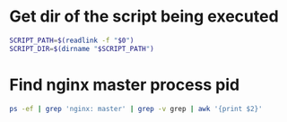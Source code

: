 # Get dir of the script being executed

```bash
SCRIPT_PATH=$(readlink -f "$0")
SCRIPT_DIR=$(dirname "$SCRIPT_PATH")
```

# Find nginx master process pid

```bash
ps -ef | grep 'nginx: master' | grep -v grep | awk '{print $2}'
```
